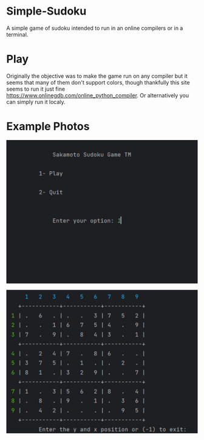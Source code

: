 # Simple-Sudoku
A simple game of sudoku intended to run in an online compilers or in a terminal.

# Play
Originally the objective was to make the game run on any compiler but it seems that many of them don't support colors, though thankfully this site seems to run it just fine https://www.onlinegdb.com/online_python_compiler. Or alternatively you can simply run it localy.

# Example Photos
![alt text](https://github.com/Saka-CS/Simple-Sudoku/blob/main/Example%20Photos/Screenshot%20(46).png)


![alt text](https://github.com/Saka-CS/Simple-Sudoku/blob/main/Example%20Photos/Screenshot%20(47).png)
